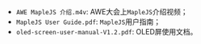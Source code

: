 - `AWE MapleJS 介绍.m4v`: AWE大会上`MapleJS`介绍视频；
- `MapleJS User Guide.pdf`: `MapleJS`用户指南；
- `oled-screen-user-manual-V1.2.pdf`: OLED屏使用文档。


